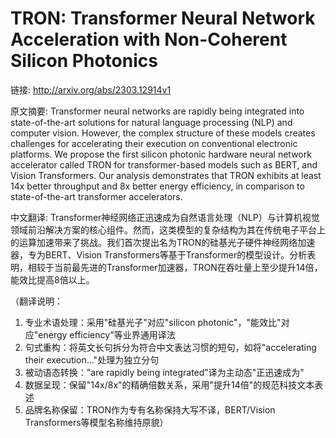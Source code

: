 # TRON: Transformer Neural Network Acceleration with Non-Coherent Silicon Photonics

链接: http://arxiv.org/abs/2303.12914v1

原文摘要:
Transformer neural networks are rapidly being integrated into
state-of-the-art solutions for natural language processing (NLP) and computer
vision. However, the complex structure of these models creates challenges for
accelerating their execution on conventional electronic platforms. We propose
the first silicon photonic hardware neural network accelerator called TRON for
transformer-based models such as BERT, and Vision Transformers. Our analysis
demonstrates that TRON exhibits at least 14x better throughput and 8x better
energy efficiency, in comparison to state-of-the-art transformer accelerators.

中文翻译:
Transformer神经网络正迅速成为自然语言处理（NLP）与计算机视觉领域前沿解决方案的核心组件。然而，这类模型的复杂结构为其在传统电子平台上的运算加速带来了挑战。我们首次提出名为TRON的硅基光子硬件神经网络加速器，专为BERT、Vision Transformers等基于Transformer的模型设计。分析表明，相较于当前最先进的Transformer加速器，TRON在吞吐量上至少提升14倍，能效比提高8倍以上。

（翻译说明：
1. 专业术语处理：采用"硅基光子"对应"silicon photonic"，"能效比"对应"energy efficiency"等业界通用译法
2. 句式重构：将英文长句拆分为符合中文表达习惯的短句，如将"accelerating their execution..."处理为独立分句
3. 被动语态转换："are rapidly being integrated"译为主动态"正迅速成为"
4. 数据呈现：保留"14x/8x"的精确倍数关系，采用"提升14倍"的规范科技文本表述
5. 品牌名称保留：TRON作为专有名称保持大写不译，BERT/Vision Transformers等模型名称维持原貌）
